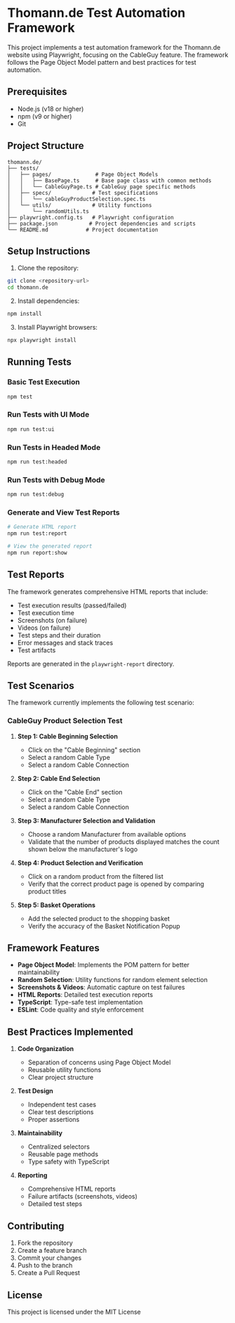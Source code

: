 # Thomann.de Test Automation Framework

This project implements a test automation framework for the Thomann.de website using Playwright, focusing on the CableGuy feature. The framework follows the Page Object Model pattern and best practices for test automation.

## Prerequisites

- Node.js (v18 or higher)
- npm (v9 or higher)
- Git

## Project Structure

```
thomann.de/
├── tests/
│   ├── pages/              # Page Object Models
│   │   ├── BasePage.ts     # Base page class with common methods
│   │   └── CableGuyPage.ts # CableGuy page specific methods
│   ├── specs/             # Test specifications
│   │   └── cableGuyProductSelection.spec.ts
│   └── utils/             # Utility functions
│       └── randomUtils.ts
├── playwright.config.ts   # Playwright configuration
├── package.json          # Project dependencies and scripts
└── README.md            # Project documentation
```

## Setup Instructions

1. Clone the repository:
```bash
git clone <repository-url>
cd thomann.de
```

2. Install dependencies:
```bash
npm install
```

3. Install Playwright browsers:
```bash
npx playwright install
```

## Running Tests

### Basic Test Execution
```bash
npm test
```

### Run Tests with UI Mode
```bash
npm run test:ui
```

### Run Tests in Headed Mode
```bash
npm run test:headed
```

### Run Tests with Debug Mode
```bash
npm run test:debug
```

### Generate and View Test Reports
```bash
# Generate HTML report
npm run test:report

# View the generated report
npm run report:show
```

## Test Reports

The framework generates comprehensive HTML reports that include:
- Test execution results (passed/failed)
- Test execution time
- Screenshots (on failure)
- Videos (on failure)
- Test steps and their duration
- Error messages and stack traces
- Test artifacts

Reports are generated in the `playwright-report` directory.

## Test Scenarios

The framework currently implements the following test scenario:

### CableGuy Product Selection Test
1. **Step 1: Cable Beginning Selection**
   - Click on the "Cable Beginning" section
   - Select a random Cable Type
   - Select a random Cable Connection

2. **Step 2: Cable End Selection**
   - Click on the "Cable End" section
   - Select a random Cable Type
   - Select a random Cable Connection

3. **Step 3: Manufacturer Selection and Validation**
   - Choose a random Manufacturer from available options
   - Validate that the number of products displayed matches the count shown below the manufacturer's logo

4. **Step 4: Product Selection and Verification**
   - Click on a random product from the filtered list
   - Verify that the correct product page is opened by comparing product titles

5. **Step 5: Basket Operations**
   - Add the selected product to the shopping basket
   - Verify the accuracy of the Basket Notification Popup

## Framework Features

- **Page Object Model**: Implements the POM pattern for better maintainability
- **Random Selection**: Utility functions for random element selection
- **Screenshots & Videos**: Automatic capture on test failures
- **HTML Reports**: Detailed test execution reports
- **TypeScript**: Type-safe test implementation
- **ESLint**: Code quality and style enforcement

## Best Practices Implemented

1. **Code Organization**
   - Separation of concerns using Page Object Model
   - Reusable utility functions
   - Clear project structure

2. **Test Design**
   - Independent test cases
   - Clear test descriptions
   - Proper assertions

3. **Maintainability**
   - Centralized selectors
   - Reusable page methods
   - Type safety with TypeScript

4. **Reporting**
   - Comprehensive HTML reports
   - Failure artifacts (screenshots, videos)
   - Detailed test steps

## Contributing

1. Fork the repository
2. Create a feature branch
3. Commit your changes
4. Push to the branch
5. Create a Pull Request

## License

This project is licensed under the MIT License
